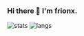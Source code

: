 ### Hi there 👋 I'm frionx.

![stats](https://github-readme-stats.vercel.app/api?username=frionx&count_private=true&theme=chartreuse-dark&show_icons=true&include_all_commits=true)
![langs](https://github-readme-stats.vercel.app/api/top-langs/?username=frionx&layout=compact&theme=chartreuse-dark)
